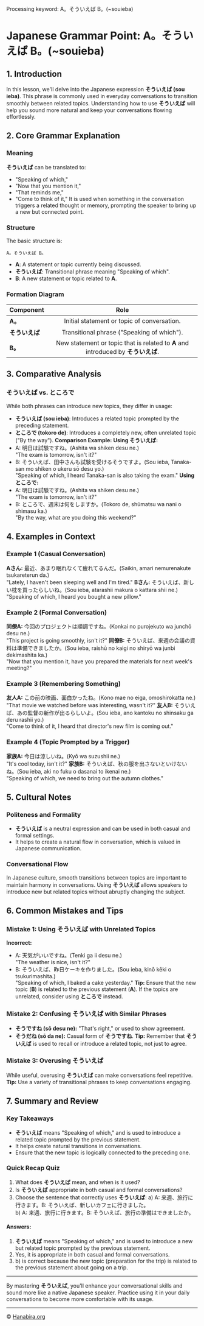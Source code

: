 Processing keyword: A。そういえば B。(~souieba)
# Japanese Grammar Point: A。そういえば B。(~souieba)

## 1. Introduction
In this lesson, we'll delve into the Japanese expression **そういえば (sou ieba)**. This phrase is commonly used in everyday conversations to transition smoothly between related topics. Understanding how to use **そういえば** will help you sound more natural and keep your conversations flowing effortlessly.
## 2. Core Grammar Explanation
### Meaning
**そういえば** can be translated to:
- "Speaking of which,"
- "Now that you mention it,"
- "That reminds me,"
- "Come to think of it,"
It is used when something in the conversation triggers a related thought or memory, prompting the speaker to bring up a new but connected point.
### Structure
The basic structure is:
```plaintext
A。そういえば B。
```
- **A**: A statement or topic currently being discussed.
- **そういえば**: Transitional phrase meaning "Speaking of which".
- **B**: A new statement or topic related to **A**.
### Formation Diagram
| Component         |                               Role                               |
| ----------------- | :--------------------------------------------------------------: |
| **A。**           | Initial statement or topic of conversation.                      |
| **そういえば**    | Transitional phrase ("Speaking of which").                        |
| **B。**           | New statement or topic that is related to **A** and introduced by **そういえば**. |
## 3. Comparative Analysis
### そういえば vs. ところで
While both phrases can introduce new topics, they differ in usage:
- **そういえば (sou ieba)**: Introduces a related topic prompted by the preceding statement.
- **ところで (tokoro de)**: Introduces a completely new, often unrelated topic ("By the way").
**Comparison Example:**
**Using そういえば:**
- A: 明日は試験ですね。(Ashita wa shiken desu ne.)  
  "The exam is tomorrow, isn't it?"
- B: そういえば、田中さんも試験を受けるそうですよ。(Sou ieba, Tanaka-san mo shiken o ukeru sō desu yo.)  
  "Speaking of which, I heard Tanaka-san is also taking the exam."
**Using ところで:**
- A: 明日は試験ですね。(Ashita wa shiken desu ne.)  
  "The exam is tomorrow, isn't it?"
- B: ところで、週末は何をしますか。(Tokoro de, shūmatsu wa nani o shimasu ka.)  
  "By the way, what are you doing this weekend?"
## 4. Examples in Context
### Example 1 (Casual Conversation)
**Aさん:**
最近、あまり眠れなくて疲れてるんだ。(Saikin, amari nemurenakute tsukareterun da.)  
"Lately, I haven't been sleeping well and I'm tired."
**Bさん:**
そういえば、新しい枕を買ったらしいね。(Sou ieba, atarashii makura o kattara shii ne.)  
"Speaking of which, I heard you bought a new pillow."
### Example 2 (Formal Conversation)
**同僚A:**
今回のプロジェクトは順調ですね。(Konkai no purojekuto wa junchō desu ne.)  
"This project is going smoothly, isn't it?"
**同僚B:**
そういえば、来週の会議の資料は準備できましたか。(Sou ieba, raishū no kaigi no shiryō wa junbi dekimashita ka.)  
"Now that you mention it, have you prepared the materials for next week's meeting?"
### Example 3 (Remembering Something)
**友人A:**
この前の映画、面白かったね。(Kono mae no eiga, omoshirokatta ne.)  
"That movie we watched before was interesting, wasn't it?"
**友人B:**
そういえば、あの監督の新作が出るらしいよ。(Sou ieba, ano kantoku no shinsaku ga deru rashii yo.)  
"Come to think of it, I heard that director's new film is coming out."
### Example 4 (Topic Prompted by a Trigger)
**家族A:**
今日は涼しいね。(Kyō wa suzushii ne.)  
"It's cool today, isn't it?"
**家族B:**
そういえば、秋の服を出さないといけないね。(Sou ieba, aki no fuku o dasanai to ikenai ne.)  
"Speaking of which, we need to bring out the autumn clothes."
## 5. Cultural Notes
### Politeness and Formality
- **そういえば** is a neutral expression and can be used in both casual and formal settings.
- It helps to create a natural flow in conversation, which is valued in Japanese communication.
### Conversational Flow
In Japanese culture, smooth transitions between topics are important to maintain harmony in conversations. Using **そういえば** allows speakers to introduce new but related topics without abruptly changing the subject.
## 6. Common Mistakes and Tips
### Mistake 1: Using そういえば with Unrelated Topics
**Incorrect:**
- A: 天気がいいですね。(Tenki ga ii desu ne.)  
  "The weather is nice, isn't it?"
- B: そういえば、昨日ケーキを作りました。(Sou ieba, kinō kēki o tsukurimashita.)  
  "Speaking of which, I baked a cake yesterday."
**Tip:** Ensure that the new topic (**B**) is related to the previous statement (**A**). If the topics are unrelated, consider using **ところで** instead.
### Mistake 2: Confusing そういえば with Similar Phrases
- **そうですね (sō desu ne):** "That's right," or used to show agreement.
- **そうだね (sō da ne):** Casual form of **そうですね**.
**Tip:** Remember that **そういえば** is used to recall or introduce a related topic, not just to agree.
### Mistake 3: Overusing そういえば
While useful, overusing **そういえば** can make conversations feel repetitive.
**Tip:** Use a variety of transitional phrases to keep conversations engaging.
## 7. Summary and Review
### Key Takeaways
- **そういえば** means "Speaking of which," and is used to introduce a related topic prompted by the previous statement.
- It helps create natural transitions in conversations.
- Ensure that the new topic is logically connected to the preceding one.
### Quick Recap Quiz
1. What does **そういえば** mean, and when is it used?
2. Is **そういえば** appropriate in both casual and formal conversations?
3. Choose the sentence that correctly uses **そういえば**:
   a) A: 来週、旅行に行きます。B: そういえば、新しいカフェに行きました。  
   b) A: 来週、旅行に行きます。B: そういえば、旅行の準備はできましたか。
#### Answers:
1. **そういえば** means "Speaking of which," and is used to introduce a new but related topic prompted by the previous statement.
2. Yes, it is appropriate in both casual and formal conversations.
3. b) is correct because the new topic (preparation for the trip) is related to the previous statement about going on a trip.

---
By mastering **そういえば**, you'll enhance your conversational skills and sound more like a native Japanese speaker. Practice using it in your daily conversations to become more comfortable with its usage.


---

© [Hanabira.org](https://hanabira.org)

